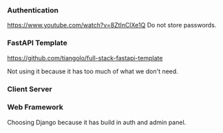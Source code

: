 ### Authentication

https://www.youtube.com/watch?v=8ZtInClXe1Q
Do not store passwords.


### FastAPI Template
https://github.com/tiangolo/full-stack-fastapi-template

Not using it because it has too much of what we don't need.

### Client Server

### Web Framework
Choosing Django because it has build in auth and admin panel.